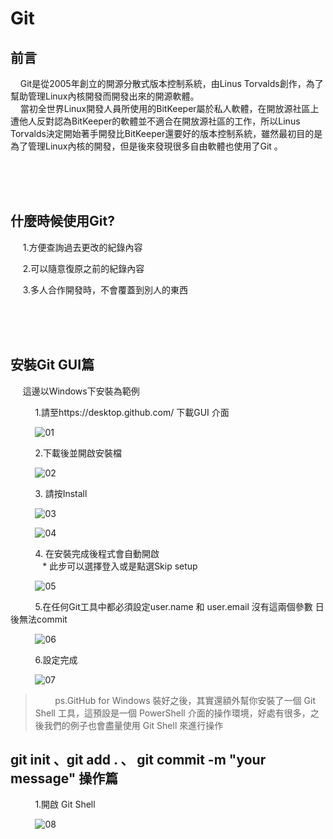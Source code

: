 # Git


## 前言

   &nbsp;&nbsp;&nbsp;&nbsp;Git是從2005年創立的開源分散式版本控制系統，由Linus Torvalds創作，為了幫助管理Linux內核開發而開發出來的開源軟體。<br/>
   &nbsp;&nbsp;&nbsp;&nbsp;當初全世界Linux開發人員所使用的BitKeeper屬於私人軟體，在開放源社區上遭他人反對認為BitKeeper的軟體並不適合在開放源社區的工作，所以Linus Torvalds決定開始著手開發比BitKeeper還要好的版本控制系統，雖然最初目的是為了管理Linux內核的開發，但是後來發現很多自由軟體也使用了Git 。

<br/><br/><br/>
## 什麼時候使用Git?

 &nbsp;&nbsp;&nbsp;&nbsp;&nbsp;1.方便查詢過去更改的紀錄內容

 &nbsp;&nbsp;&nbsp;&nbsp;&nbsp;2.可以隨意復原之前的紀錄內容

 &nbsp;&nbsp;&nbsp;&nbsp;&nbsp;3.多人合作開發時，不會覆蓋到別人的東西

<br/><br/><br/>
## 安裝Git GUI篇

&nbsp;&nbsp;&nbsp;&nbsp;&nbsp;這邊以Windows下安裝為範例

&nbsp;&nbsp;&nbsp;&nbsp;&nbsp;&nbsp;&nbsp;&nbsp;&nbsp;&nbsp;1.請至https://desktop.github.com/ 下載GUI 介面

&nbsp;&nbsp;&nbsp;&nbsp;&nbsp;&nbsp;&nbsp;&nbsp;&nbsp;&nbsp;![01](https://github.com/a65162/Git-Learnig/blob/master/img/01.jpg)

&nbsp;&nbsp;&nbsp;&nbsp;&nbsp;&nbsp;&nbsp;&nbsp;&nbsp;&nbsp;2.下載後並開啟安裝檔

&nbsp;&nbsp;&nbsp;&nbsp;&nbsp;&nbsp;&nbsp;&nbsp;&nbsp;&nbsp;![02](https://github.com/a65162/Git-Learnig/blob/master/img/02.jpg)

&nbsp;&nbsp;&nbsp;&nbsp;&nbsp;&nbsp;&nbsp;&nbsp;&nbsp;&nbsp;3. 請按Install

&nbsp;&nbsp;&nbsp;&nbsp;&nbsp;&nbsp;&nbsp;&nbsp;&nbsp;&nbsp;![03](https://github.com/a65162/Git-Learnig/blob/master/img/03.jpg)

&nbsp;&nbsp;&nbsp;&nbsp;&nbsp;&nbsp;&nbsp;&nbsp;&nbsp;&nbsp;![04](https://github.com/a65162/Git-Learnig/blob/master/img/04.jpg)

&nbsp;&nbsp;&nbsp;&nbsp;&nbsp;&nbsp;&nbsp;&nbsp;&nbsp;&nbsp;4. 在安裝完成後程式會自動開啟<br/>
&nbsp;&nbsp;&nbsp;&nbsp;&nbsp;&nbsp;&nbsp;&nbsp;&nbsp;&nbsp;&nbsp;&nbsp;&nbsp;* 此步可以選擇登入或是點選Skip setup

&nbsp;&nbsp;&nbsp;&nbsp;&nbsp;&nbsp;&nbsp;&nbsp;&nbsp;&nbsp;![05](https://github.com/a65162/Git-Learnig/blob/master/img/05.jpg)

&nbsp;&nbsp;&nbsp;&nbsp;&nbsp;&nbsp;&nbsp;&nbsp;&nbsp;&nbsp;5.在任何Git工具中都必須設定user.name 和 user.email 沒有這兩個參數 日後無法commit

&nbsp;&nbsp;&nbsp;&nbsp;&nbsp;&nbsp;&nbsp;&nbsp;&nbsp;&nbsp;![06](https://github.com/a65162/Git-Learnig/blob/master/img/06.jpg)

&nbsp;&nbsp;&nbsp;&nbsp;&nbsp;&nbsp;&nbsp;&nbsp;&nbsp;&nbsp;6.設定完成

&nbsp;&nbsp;&nbsp;&nbsp;&nbsp;&nbsp;&nbsp;&nbsp;&nbsp;&nbsp;![07](https://github.com/a65162/Git-Learnig/blob/master/img/07.jpg)

> &nbsp;&nbsp;&nbsp;&nbsp;&nbsp;&nbsp;&nbsp;&nbsp;ps.GitHub for Windows 裝好之後，其實還額外幫你安裝了一個 Git Shell 工具，這預設是一個
 PowerShell 介面的操作環境，好處有很多，之後我們的例子也會盡量使用 Git Shell 來進行操作


 ## git init 、git add . 、 git commit -m "your message" 操作篇

 &nbsp;&nbsp;&nbsp;&nbsp;&nbsp;&nbsp;&nbsp;&nbsp;&nbsp;&nbsp;1.開啟 Git Shell

&nbsp;&nbsp;&nbsp;&nbsp;&nbsp;&nbsp;&nbsp;&nbsp;&nbsp;&nbsp;![08](https://github.com/a65162/Git-Learnig/blob/master/img/08.jpg)
